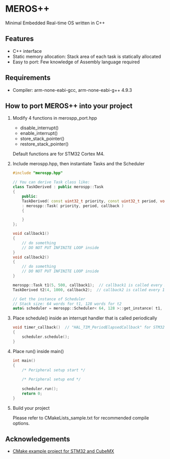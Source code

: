 # MEROS++
Minimal Embedded Real-time OS written in C++

## Features
- C++ interface
- Static memory allocation: Stack area of each task is statically allocated
- Easy to port: Few knowledge of Assembly language required

## Requirements
- Compiler: arm-none-eabi-gcc, arm-none-eabi-g++ 4.9.3

## How to port MEROS++ into your project
1. Modify 4 functions in merospp_port.hpp
    - disable_interrupt()
    - enable_interrupt()
    - store_stack_pointer()
    - restore_stack_pointer()

    Default functions are for STM32 Cortex M4.

1. Include merospp.hpp, then instantiate Tasks and the Scheduler

    ```cpp
    #include "merospp.hpp"
    
    // You can derive Task class like:
    class TaskDerived : public merospp::Task
    {
        public:
        TaskDerived( const uint32_t priority, const uint32_t period, void (*callback)(void) )
        : merospp::Task( priority, period, callback )
        {

        }
    };
    
    void callback1()
    {
        // do something
        // DO NOT PUT INFINITE LOOP inside
    }
    void callback2()
    {
        // do something
        // DO NOT PUT INFINITE LOOP inside
    }
    
    merospp::Task t1(5, 500, callback1);  // callback1 is called every 500ms
    TaskDerived t2(4, 1000, callback2);  // callback2 is called every 1000ms
    
    // Get the instance of Scheduler
    // Stack size: 64 words for t1, 128 words for t2
    auto& scheduler = merospp::Scheduler< 64, 128 >::get_instance( t1, t2 );
    ```

1. Place schedule() inside an interrupt handler that is called periodically

    ```cpp
    void timer_callback()  // "HAL_TIM_PeriodElapsedCallback" for STM32
    {
        scheduler.schedule();
    }
    ```

1. Place run() inside main()

    ```cpp
    int main()
    {
        /* Peripheral setup start */
        
        /* Peripheral setup end */
        
        scheduler.run();
        return 0;
    }
    ```

1. Build your project
    
    Please refer to CMakeLists_sample.txt for recommended compile options.

## Acknowledgements
- [CMake example project for STM32 and CubeMX](https://github.com/idt12312/STM32_CMake)

